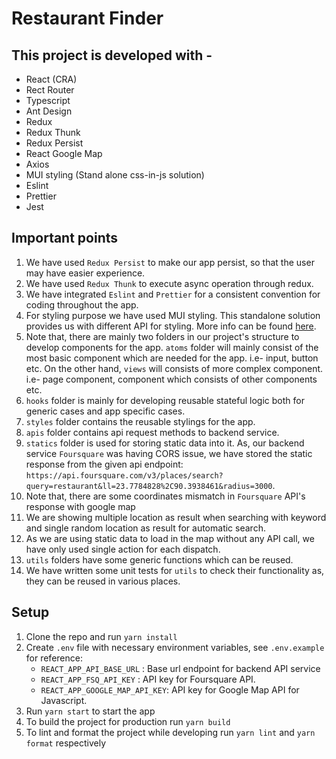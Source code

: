 # Restaurant Finder

## This project is developed with -

-   React (CRA)
-   Rect Router
-   Typescript
-   Ant Design
-   Redux
-   Redux Thunk
-   Redux Persist
-   React Google Map
-   Axios
-   MUI styling (Stand alone css-in-js solution)
-   Eslint
-   Prettier
-   Jest

## Important points

1. We have used `Redux Persist` to make our app persist, so that the user may have easier experience.
2. We have used `Redux Thunk` to execute async operation through redux.
3. We have integrated `Eslint` and `Prettier` for a consistent convention for coding throughout the app.
4. For styling purpose we have used MUI styling. This standalone solution provides us with different API for styling. More info can be found [here](https://mui.com/styles/basics/#why-use-muis-styling-solution).
5. Note that, there are mainly two folders in our project's structure to develop components for the app. `atoms` folder will mainly consist of the most basic component which are needed for the app. i.e- input, button etc. On the other hand, `views` will consists of more complex component. i.e- page component, component which consists of other components etc.
6. `hooks` folder is mainly for developing reusable stateful logic both for generic cases and app specific cases.
7. `styles` folder contains the reusable stylings for the app.
8. `apis` folder contains api request methods to backend service.
9. `statics` folder is used for storing static data into it. As, our backend service `Foursquare` was having CORS issue, we have stored the static response from the given api endpoint: `https://api.foursquare.com/v3/places/search?query=restaurant&ll=23.7784828%2C90.3938461&radius=3000`.
10. Note that, there are some coordinates mismatch in `Foursquare` API's response with google map
11. We are showing multiple location as result when searching with keyword and single random location as result for automatic search.
12. As we are using static data to load in the map without any API call, we have only used single action for each dispatch.
13. `utils` folders have some generic functions which can be reused.
14. We have written some unit tests for `utils` to check their functionality as, they can be reused in various places.

## Setup

1. Clone the repo and run `yarn install`
2. Create `.env` file with necessary environment variables, see `.env.example` for reference:
    - `REACT_APP_API_BASE_URL` : Base url endpoint for backend API service
    - `REACT_APP_FSQ_API_KEY` : API key for Foursquare API.
    - `REACT_APP_GOOGLE_MAP_API_KEY`: API key for Google Map API for Javascript.
3. Run `yarn start` to start the app
4. To build the project for production run `yarn build`
5. To lint and format the project while developing run `yarn lint` and `yarn format` respectively

